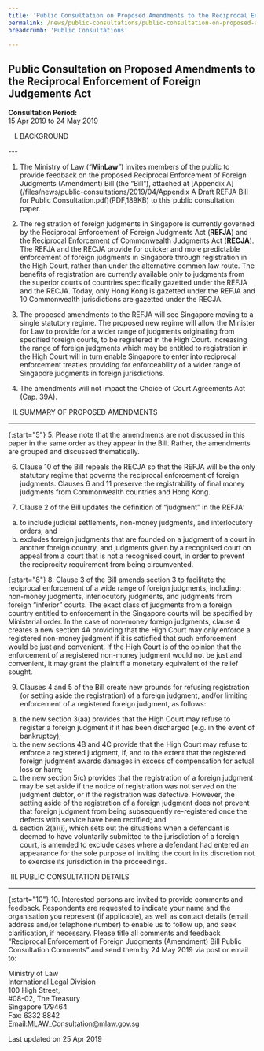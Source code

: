 ```yaml
---
title: 'Public Consultation on Proposed Amendments to the Reciprocal Enforcement of Foreign Judgements Act'
permalink: /news/public-consultations/public-consultation-on-proposed-amendments-reciprocal-enforcement-foreign-judgements-act/
breadcrumb: 'Public Consultations'

---
```



Public Consultation on Proposed Amendments to the Reciprocal Enforcement of Foreign Judgements Act
---

**Consultation Period:**  
15 Apr 2019 to 24 May 2019

<ol start="1" style="list-style-type:upper-roman">
<li>BACKGROUND</li>
</ol>
---

1. The Ministry of Law (“**MinLaw**”) invites members of the public to provide feedback on the proposed Reciprocal Enforcement of Foreign Judgments (Amendment) Bill (the “Bill”), attached at [Appendix A](/files/news/public-consultations/2019/04/Appendix A Draft REFJA Bill for Public Consultation.pdf)(PDF,189KB) to this public consultation paper.

2. The registration of foreign judgments in Singapore is currently governed by the Reciprocal Enforcement of Foreign Judgments Act (**REFJA**) and the Reciprocal Enforcement of Commonwealth Judgments Act (**RECJA**). The REFJA and the RECJA provide for quicker and more predictable enforcement of foreign judgments in Singapore through registration in the High Court, rather than under the alternative common law route. The benefits of registration are currently available only to judgments from the superior courts of countries specifically gazetted under the REFJA and the RECJA. Today, only Hong Kong is gazetted under the REFJA and 10 Commonwealth jurisdictions are gazetted under the RECJA.

3. The proposed amendments to the REFJA will see Singapore moving to a single statutory regime. The proposed new regime will allow the Minister for Law to provide for a wider range of judgments originating from specified foreign courts, to be registered in the High Court. Increasing the range of foreign judgments which may be entitled to registration in the High Court will in turn enable Singapore to enter into reciprocal enforcement treaties providing for enforceability of a wider range of Singapore judgments in foreign jurisdictions.

4. The amendments will not impact the Choice of Court Agreements Act (Cap. 39A).



<ol style="list-style-type: upper-roman" start="2">
<li>SUMMARY OF PROPOSED AMENDMENTS</li>
</ol>

---

{:start="5"}
5. Please note that the amendments are not discussed in this paper in the same order as they appear in the Bill. Rather, the amendments are grouped and discussed thematically.

 
6. Clause 10 of the Bill repeals the RECJA so that the REFJA will be the only statutory regime that governs the reciprocal enforcement of foreign judgments. Clauses 6 and 11 preserve the registrability of final money judgments from Commonwealth countries and Hong Kong.

7. Clause 2 of the Bill updates the definition of “judgment” in the REFJA:

<ol style="list-style-type: lower-alpha">
 <li>to include judicial settlements, non-money judgments, and interlocutory orders; and </li>
 <li>excludes foreign judgments that are founded on a judgment of a court in another foreign country, and judgments given by
  a recognised court on appeal from a court that is not a recognised court, in order to prevent the reciprocity requirement
  from being circumvented.
 </li>
</ol>

{:start="8"}
8. Clause 3 of the Bill amends section 3 to facilitate the reciprocal enforcement of a wide range of foreign judgments, including: non-money judgments, interlocutory judgments, and judgments from foreign “inferior” courts. The exact class of judgments from a foreign country entitled to enforcement in the Singapore courts will be specified by Ministerial order. In the case of non-money foreign judgments, clause 4 creates a new section 4A providing that the High Court may only enforce a registered non-money judgment if it is satisfied that such enforcement would be just and convenient. If the High Court is of the opinion that the enforcement of a registered non-money judgment would not be just and convenient, it may grant the plaintiff a monetary equivalent of the relief sought.

9. Clauses 4 and 5 of the Bill create new grounds for refusing registration (or setting aside the registration) of a foreign judgment, and/or limiting enforcement of a registered foreign judgment, as follows:

<ol style="list-style-type: lower-alpha">
 <li>the new section 3(aa) provides that the High Court may refuse to register a foreign judgment if it has been discharged (e.g. in the event of bankruptcy); </li>
 
 <li>the new sections 4B and 4C provide that the High Court may refuse to enforce a registered judgment, if, and to the
  extent that the registered foreign judgment awards damages in excess of compensation for actual loss or harm; </li>
  
  <li>the new section 5(c) provides that the registration of a foreign judgment may be set aside if the notice of
 registration was not served on the judgment debtor, or if the registration was defective. However, the setting aside of the
 registration of a foreign judgment does not prevent that foreign judgment from being subsequently re-registered once the
 defects with service have been rectified; and </li>
 
 <li>section 2(a)(i), which sets out the situations when a defendant is deemed to have voluntarily submitted to the
 jurisdiction of a foreign court, is amended to exclude cases where a defendant had entered an appearance for the sole
 purpose of inviting the court in its discretion not to exercise its jurisdiction in the proceedings. </li>
</ol>

<ol style="list-style-type: upper-roman" start="3">
<li>PUBLIC CONSULTATION DETAILS</li>
</ol>

---

{:start="10"}
10. Interested persons are invited to provide comments and feedback. Respondents are requested to indicate your name and the organisation you represent (if applicable), as well as contact details (email address and/or telephone number) to enable us to follow up, and seek clarification, if necessary. Please title all comments and feedback “Reciprocal Enforcement of Foreign Judgments (Amendment) Bill Public Consultation Comments” and send them by 24 May 2019 via post or email to:

<p class="address-centered">
Ministry of Law<br>
International Legal Division <br>  
100 High Street,<br>
#08-02, The Treasury<br>
Singapore 179464<br>
Fax: 6332 8842 <br>
Email:<a href="mailto:MLAW_Consultation@mlaw.gov.sg">MLAW_Consultation@mlaw.gov.sg</a>
</p>


<p class="right-side-updated">Last updated on 25 Apr 2019 </p>
